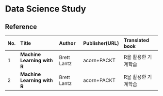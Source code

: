 # Data Science Study

## Reference

| No. | Title | Author | Publisher(URL) | Translated book 
| :--- | :--- |:--- | :--- | :---
| 1 | **Machine Learning with R** | Brett Lantz | acorn+PACKT | R을 활용한 기계학습   
| 2 | **Machine Learning with R** | Brett Lantz | acorn+PACKT | R을 활용한 기계학습 |
